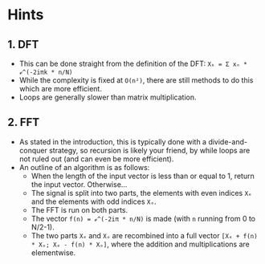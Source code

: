 # Hints

## 1. DFT
- This can be done straight from the definition of the DFT: `Xₖ = Σ xₙ * ℯ^(-2iπk * n/N)`
- While the complexity is fixed at `O(n²)`, there are still methods to do this which are more efficient.
- Loops are generally slower than matrix multiplication.

## 2. FFT
- As stated in the introduction, this is typically done with a divide-and-conquer strategy, so recursion is likely your friend, by while loops are not ruled out (and can even be more efficient).
- An outline of an algorithm is as follows:
    - When the length of the input vector is less than or equal to 1, return the input vector. Otherwise...
    - The signal is split into two parts, the elements with even indices `Xₑ` and the elements with odd indices `Xₒ`.
    - The FFT is run on both parts.
    - The vector `f(n) = ℯ^(-2iπ * n/N)` is made (with `n` running from 0 to N/2-1).
    - The two parts `Xₑ` and `Xₒ` are recombined into a full vector `[Xₑ + f(n) * Xₒ; Xₑ - f(n) * Xₒ]`, where the addition and multiplications are elementwise.
